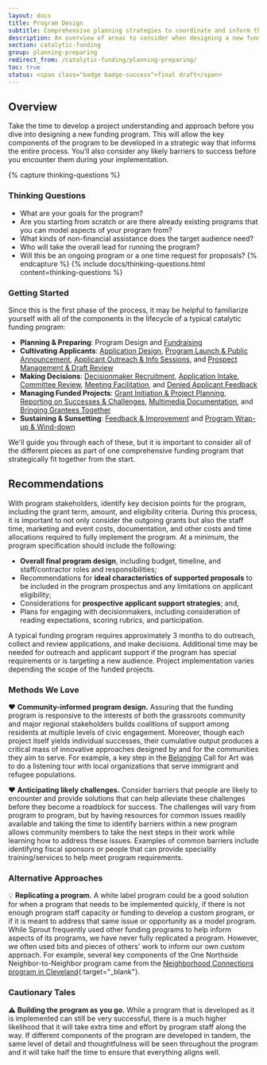 ```yaml
---
layout: docs
title: Program Design
subtitle: Comprehensive planning strategies to coordinate and inform the various funding program components.
description: An overview of areas to consider when designing a new funding program. Provides methods and recommendations for who to involve in the design process. Encourages thinking about everything together as a comprehensive program before distilling down to the nuances of each individual step in the process. Useful for people with a clear understanding of the program goals and needs of the target audience who want to infuse this knowledge into the program design.
section: catalytic-funding
group: planning-preparing
redirect_from: /catalytic-funding/planning-preparing/
toc: true
status: <span class="badge badge-success">final draft</span>
---
```


## Overview

Take the time to develop a project understanding and approach before you dive into designing a new funding program. This will allow the key components of the program to be developed in a strategic way that informs the entire process. You’ll also consider any likely barriers to success before you encounter them during your implementation.

{% capture thinking-questions %}
### Thinking Questions

* What are your goals for the program?
* Are you starting from scratch or are there already existing programs that you can model aspects of your program from?
* What kinds of non-financial assistance does the target audience need?
* Who will take the overall lead for running the program?
* Will this be an ongoing program or a one time request for proposals?
{% endcapture %}
{% include docs/thinking-questions.html content=thinking-questions %}

### Getting Started
Since this is the first phase of the process, it may be helpful to familiarize yourself with all of the components in the lifecycle of a typical catalytic funding program:

* **Planning & Preparing**: Program Design and [Fundraising](../fundraising/)
* **Cultivating Applicants**: [Application Design](../../cultivating-applicants/application-design/), [Program Launch & Public Announcement](../../cultivating-applicants/program-launch-announcement/), [Applicant Outreach & Info Sessions](../../cultivating-applicants/applicant-outreach-info-sessions/), and [Prospect Management & Draft Review](../../cultivating-applicants/prospect-management-draft-review/)
* **Making Decisions**: [Decisionmaker Recruitment](../../making-decisions/decisionmaker-recruitment/), [Application Intake](../../making-decisions/application-intake/), [Committee Review](../../making-decisions/committee-review/), [Meeting Facilitation](../../making-decisions/meeting-facilitation/), and [Denied Applicant Feedback](../../making-decisions/denied-applicant-feedback/)
* **Managing Funded Projects**: [Grant Initiation & Project Planning](../../managing-funded-projects/grant-initiation-project-planning/), [Reporting on Successes & Challenges](../../managing-funded-projects/reporting-on-successes-challenges/), [Multimedia Documentation](../../managing-funded-projects/multimedia-documentation/), and [Bringing Grantees Together](../../managing-funded-projects/bringing-grantees-together/)
* **Sustaining & Sunsetting**: [Feedback & Improvement](../../sustaining-sunsetting/feedback-improvement/) and [Program Wrap-up & Wind-down](../../sustaining-sunsetting/program-wrap-up-wind-down/)

We'll guide you through each of these, but it is important to consider all of the different pieces as part of one comprehensive funding program that strategically fit together from the start.

## Recommendations

With program stakeholders, identify key decision points for the program, including the grant term, amount, and eligibility criteria. During this process, it is important to not only consider the outgoing grants but also the staff time, marketing and event costs, documentation, and other costs and time allocations required to fully implement the program. At a minimum, the program specification should include the following:

* **Overall final program design**, including budget, timeline, and staff/contractor roles and responsibilities;
* Recommendations for **ideal characteristics of supported proposals** to be included in the program prospectus and any limitations on applicant eligibility;
* Considerations for **prospective applicant support strategies**; and,
* Plans for engaging with decisionmakers, including consideration of reading expectations, scoring rubrics, and participation.

A typical funding program requires approximately 3 months to do outreach, collect and review applications, and make decisions. Additional time may be needed for outreach and applicant support if the program has special requirements or is targeting a new audience. Project implementation varies depending the scope of the funded projects.

### Methods We Love

:heart: **Community-informed program design.** Assuring that the funding program is responsive to the interests of both the grassroots community and major regional stakeholders builds coalitions of support among residents at multiple levels of civic engagement. Moreover, though each project itself yields individual successes, their cumulative output produces a critical mass of innovative approaches designed by and for the communities they aim to serve. For example, a key step in the [Belonging](https://belonging.art/) Call for Art was to do a listening tour with local organizations that serve immigrant and refugee populations.

:heart: **Anticipating likely challenges.** Consider barriers that people are likely to encounter and provide solutions that can help alleviate these challenges before they become a roadblock for success. The challenges will vary from program to program, but by having resources for common issues readily available and taking the time to identify barriers within a new program allows community members to take the next steps in their work while learning how to address these issues. Examples of common barriers include identifying fiscal sponsors or people that can provide speciality training/services to help meet program requirements.

### Alternative Approaches

:bulb: **Replicating a program.** A white label program could be a good solution for when a program that needs to be implemented quickly, if there is not enough program staff capacity or funding to develop a custom program, or if it is meant to address that same issue or opportunity as a model program. While Sprout frequently used other funding programs to help inform aspects of its programs, we have never fully replicated a program. However, we often used bits and pieces of others' work to inform our own custom approach. For example, several key components of the One Northside Neighbor-to-Neighbor program came from the [Neighborhood Connections program in Cleveland](http://www.neighborhoodgrants.org/){:target="_blank"}.

### Cautionary Tales

:warning: **Building the program as you go.** While a program that is developed as it is implemented can still be very successful, there is a much higher likelihood that it will take extra time and effort by program staff along the way. If different components of the program are developed in tandem, the same level of detail and thoughtfulness will be seen throughout the program and it will take half the time to ensure that everything aligns well.
